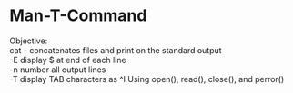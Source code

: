 # Man-T-Command
Objective:  
cat - concatenates files and print on the standard output          
-E    display $ at end of each line          
-n    number all output lines         
-T    display TAB characters as
^I    Using open(), read(), close(), and perror()
